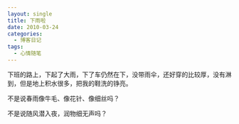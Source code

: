 ```yaml
---
layout: single
title: 下雨啦
date: 2010-03-24
categories:
  - 博客日记
tags:
  - 心情随笔
---
```


下班的路上，下起了大雨，下了车仍然在下，没带雨伞，还好穿的比较厚，没有淋到，但是地上积水很多，把我的鞋洗的铮亮。

不是说春雨像牛毛、像花针、像细丝吗？

不是说随风潜入夜，润物细无声吗？
